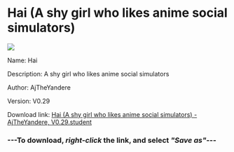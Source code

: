 # Hai (A shy girl who likes anime social simulators)

<img src = "https://raw.githubusercontent.com/Arbiter1223/Daigaku-Gurashi-Custom-Students/master/Students/Files/Hai%20(A%20shy%20girl%20who%20likes%20anime%20social%20simulators).png">

Name: Hai

Description: A shy girl who likes anime social simulators

Author: AjTheYandere

Version: V0.29

Download link: <a href="https://raw.githubusercontent.com/Arbiter1223/Daigaku-Gurashi-Custom-Students/master/Students/Files/Hai%20(A%20shy%20girl%20who%20likes%20anime%20social%20simulators)%20-%20AjTheYandere%2C%20V0.29.student">Hai (A shy girl who likes anime social simulators) - AjTheYandere, V0.29.student</a>

### ---**To download, _right-click_ the link, and select _"Save as"_**---
